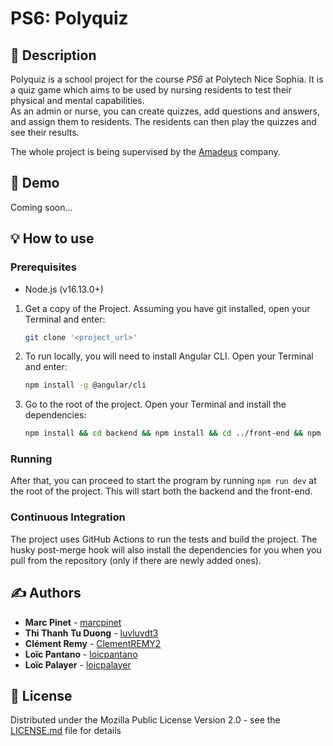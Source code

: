 # PS6: Polyquiz

## 📝 Description

Polyquiz is a school project for the course *PS6* at Polytech Nice Sophia. It is a quiz game which aims to be used by nursing residents to test their physical and mental capabilities.
<br>As an admin or nurse, you can create quizzes, add questions and answers, and assign them to residents. The residents can then play the quizzes and see their results.

The whole project is being supervised by the [Amadeus](https://amadeus.com/) company.

## 🎥 Demo

Coming soon...

## 💡 How to use

### Prerequisites

* Node.js (v16.13.0+)

1. Get a copy of the Project. Assuming you have git installed, open your Terminal and enter:

    ```bash
    git clone '<project_url>'
    ```

2. To run locally, you will need to install Angular CLI. Open your Terminal and enter:

    ```bash
    npm install -g @angular/cli
    ```

3. Go to the root of the project. Open your Terminal and install the dependencies:

    ```bash
    npm install && cd backend && npm install && cd ../front-end && npm install
    ```

### Running

After that, you can proceed to start the program by running `npm run dev` at the root of the project. This will start both the backend and the front-end.

### Continuous Integration

The project uses GitHub Actions to run the tests and build the project. The husky post-merge hook will also install the dependencies for you when you pull from the repository (only if there are newly added ones).

## ✍️ Authors

* **Marc Pinet** - [marcpinet](https://github.com/marcpinet)
* **Thi Thanh Tu Duong** - [luvluvdt3](https://github.com/luvluvdt3)
* **Clément Remy** - [ClementREMY2](https://github.com/ClementREMY2)
* **Loïc Pantano** - [loicpantano](https://github.com/loicpantano)
* **Loïc Palayer** - [loicpalayer](https://github.com/loicpalayer)

## 📃 License

Distributed under the Mozilla Public License Version 2.0 - see the [LICENSE.md](LICENSE.md) file for details
